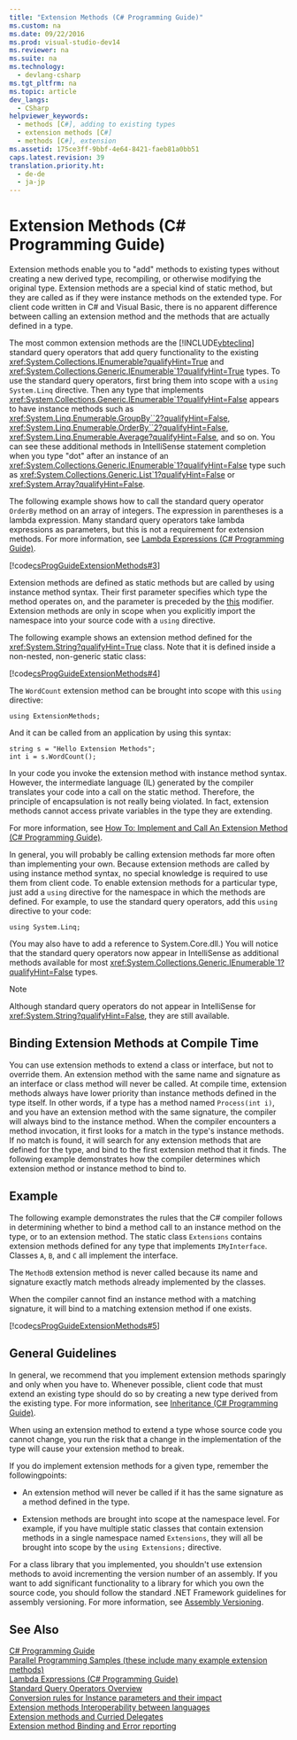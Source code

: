 ```yaml
---
title: "Extension Methods (C# Programming Guide)"
ms.custom: na
ms.date: 09/22/2016
ms.prod: visual-studio-dev14
ms.reviewer: na
ms.suite: na
ms.technology: 
  - devlang-csharp
ms.tgt_pltfrm: na
ms.topic: article
dev_langs: 
  - CSharp
helpviewer_keywords: 
  - methods [C#], adding to existing types
  - extension methods [C#]
  - methods [C#], extension
ms.assetid: 175ce3ff-9bbf-4e64-8421-faeb81a0bb51
caps.latest.revision: 39
translation.priority.ht: 
  - de-de
  - ja-jp
---
```

# Extension Methods (C# Programming Guide)
Extension methods enable you to "add" methods to existing types without creating a new derived type, recompiling, or otherwise modifying the original type. Extension methods are a special kind of static method, but they are called as if they were instance methods on the extended type. For client code written in C# and Visual Basic, there is no apparent difference between calling an extension method and the methods that are actually defined in a type.  
  
 The most common extension methods are the [!INCLUDE[vbteclinq](../vs140/includes/vbteclinq_md.md)] standard query operators that add query functionality to the existing <xref:System.Collections.IEnumerable?qualifyHint=True> and <xref:System.Collections.Generic.IEnumerable`1?qualifyHint=True> types. To use the standard query operators, first bring them into scope with a `using System.Linq` directive. Then any type that implements <xref:System.Collections.Generic.IEnumerable`1?qualifyHint=False> appears to have instance methods such as <xref:System.Linq.Enumerable.GroupBy``2?qualifyHint=False>, <xref:System.Linq.Enumerable.OrderBy``2?qualifyHint=False>, <xref:System.Linq.Enumerable.Average?qualifyHint=False>, and so on. You can see these additional methods in IntelliSense statement completion when you type "dot" after an instance of an <xref:System.Collections.Generic.IEnumerable`1?qualifyHint=False> type such as <xref:System.Collections.Generic.List`1?qualifyHint=False> or <xref:System.Array?qualifyHint=False>.  
  
 The following example shows how to call the standard query operator `OrderBy` method on an array of integers. The expression in parentheses is a lambda expression. Many standard query operators take lambda expressions as parameters, but this is not a requirement for extension methods. For more information, see [Lambda Expressions (C# Programming Guide)](../vs140/lambda-expressions--csharp-programming-guide-.md).  
  
 [!code[csProgGuideExtensionMethods#3](../vs140/codesnippet/CSharp/extension-methods--csharp-programming-guide-_1.cs)]
  
  
 Extension methods are defined as static methods but are called by using instance method syntax. Their first parameter specifies which type the method operates on, and the parameter is preceded by the [this](../vs140/this--csharp-reference-.md) modifier. Extension methods are only in scope when you explicitly import the namespace into your source code with a `using` directive.  
  
 The following example shows an extension method defined for the <xref:System.String?qualifyHint=True> class. Note that it is defined inside a non-nested, non-generic static class:  
  
 [!code[csProgGuideExtensionMethods#4](../vs140/codesnippet/CSharp/extension-methods--csharp-programming-guide-_2.cs)]
  
  
 The `WordCount` extension method can be brought into scope with this `using` directive:  
  
```  
using ExtensionMethods;  
```  
  
 And it can be called from an application by using this syntax:  
  
```  
string s = "Hello Extension Methods";  
int i = s.WordCount();  
```  
  
 In your code you invoke the extension method with instance method syntax. However, the intermediate language (IL) generated by the compiler translates your code into a call on the static method. Therefore, the principle of encapsulation is not really being violated. In fact, extension methods cannot access private variables in the type they are extending.  
  
 For more information, see [How To: Implement and Call An Extension Method (C# Programming Guide)](../vs140/how-to--implement-and-call-a-custom-extension-method--csharp-programming-guide-.md).  
  
 In general, you will probably be calling extension methods far more often than implementing your own. Because extension methods are called by using instance method syntax, no special knowledge is required to use them from client code. To enable extension methods for a particular type, just add a `using` directive for the namespace in which the methods are defined. For example, to use the standard query operators, add this `using` directive to your code:  
  
```  
using System.Linq;  
```  
  
 (You may also have to add a reference to System.Core.dll.) You will notice that the standard query operators now appear in IntelliSense as additional methods available for most <xref:System.Collections.Generic.IEnumerable`1?qualifyHint=False> types.  
  
> [!NOTE]
>  Although standard query operators do not appear in IntelliSense for <xref:System.String?qualifyHint=False>, they are still available.  
  
## Binding Extension Methods at Compile Time  
 You can use extension methods to extend a class or interface, but not to override them. An extension method with the same name and signature as an interface or class method will never be called. At compile time, extension methods always have lower priority than instance methods defined in the type itself. In other words, if a type has a method named `Process(int i)`, and you have an extension method with the same signature, the compiler will always bind to the instance method. When the compiler encounters a method invocation, it first looks for a match in the type's instance methods. If no match is found, it will search for any extension methods that are defined for the type, and bind to the first extension method that it finds. The following example demonstrates how the compiler determines which extension method or instance method to bind to.  
  
## Example  
 The following example demonstrates the rules that the C# compiler follows in determining whether to bind a method call to an instance method on the type, or to an extension method. The static class `Extensions` contains extension methods defined for any type that implements `IMyInterface`. Classes `A`, `B`, and `C` all implement the interface.  
  
 The `MethodB` extension method is never called because its name and signature exactly match methods already implemented by the classes.  
  
 When the compiler cannot find an instance method with a matching signature, it will bind to a matching extension method if one exists.  
  
 [!code[csProgGuideExtensionMethods#5](../vs140/codesnippet/CSharp/extension-methods--csharp-programming-guide-_3.cs)]
  
  
## General Guidelines  
 In general, we recommend that you implement extension methods sparingly and only when you have to. Whenever possible, client code that must extend an existing type should do so by creating a new type derived from the existing type. For more information, see [Inheritance (C# Programming Guide)](../vs140/inheritance--csharp-programming-guide-.md).  
  
 When using an extension method to extend a type whose source code you cannot change, you run the risk that a change in the implementation of the type will cause your extension method to break.  
  
 If you do implement extension methods for a given type, remember the followingpoints:  
  
-   An extension method will never be called if it has the same signature as a method defined in the type.  
  
-   Extension methods are brought into scope at the namespace level. For example, if you have multiple static classes that contain extension methods in a single namespace named `Extensions`, they will all be brought into scope by the `using Extensions;` directive.  
  
 For a class library that you implemented, you shouldn't use extension methods to avoid incrementing the version number of an assembly. If you want to add significant functionality to a library for which you own the source code, you should follow the standard .NET Framework guidelines for assembly versioning. For more information, see [Assembly Versioning](assetId:///775ad4fb-914f-453c-98ef-ce1089b6f903).  
  
## See Also  
 [C# Programming Guide](../vs140/csharp-programming-guide.md)   
 [Parallel Programming Samples (these include many example extension methods)](http://code.msdn.microsoft.com/Samples-for-Parallel-b4b76364)   
 [Lambda Expressions (C# Programming Guide)](../vs140/lambda-expressions--csharp-programming-guide-.md)   
 [Standard Query Operators Overview](../vs140/standard-query-operators-overview.md)   
 [Conversion rules for Instance parameters and their impact](http://go.microsoft.com/fwlink/?LinkId=112385)   
 [Extension methods Interoperability between languages](http://go.microsoft.com/fwlink/?LinkId=112386)   
 [Extension methods and Curried Delegates](http://go.microsoft.com/fwlink/?LinkId=112387)   
 [Extension method Binding and Error reporting](http://go.microsoft.com/fwlink/?LinkId=112388)